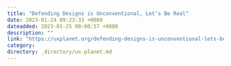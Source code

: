 ```yaml
---
title: "Defending Designs is Unconventional, Let’s Be Real"
date: 2023-01-24 09:23:33 +0000
dateadded: 2023-01-25 00:00:57 +0000
description: ""
link: "https://uxplanet.org/defending-designs-is-unconventional-lets-be-real-fa97d3fbc4ed?source=rss----819cc2aaeee0---4"
category:
directory: _directory/ux-planet.md
---
```

